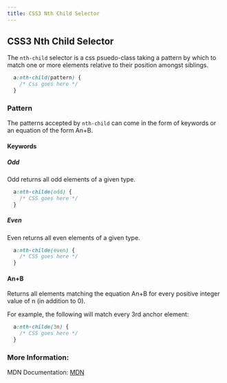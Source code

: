 ```yaml
---
title: CSS3 Nth Child Selector
---
```

## CSS3 Nth Child Selector

The `nth-child` selector is a css psuedo-class taking a pattern by which to match one or more elements relative to their position amongst siblings.

```css 
  a:nth-child(pattern) {
    /* Css goes here */
  }
```

### Pattern

The patterns accepted by `nth-child` can come in the form of keywords or an equation of the form An+B.

#### Keywords

##### Odd

Odd returns all odd elements of a given type.

```css 
  a:nth-childe(odd) {
    /* CSS goes here */
  }
```

##### Even

Even returns all even elements of a given type.

```css 
  a:nth-childe(even) {
    /* CSS goes here */
  }
```

#### An+B

Returns all elements matching the equation An+B for every positive integer value of n (in addition to 0).

For example, the following will match every 3rd anchor element:
```css 
  a:nth-childe(3n) {
    /* CSS goes here */
  }
```

### More Information:

MDN Documentation: <a href='https://developer.mozilla.org/en-US/docs/Web/CSS/%3Anth-child' target='_blank' rel='nofollow'>MDN</a>




